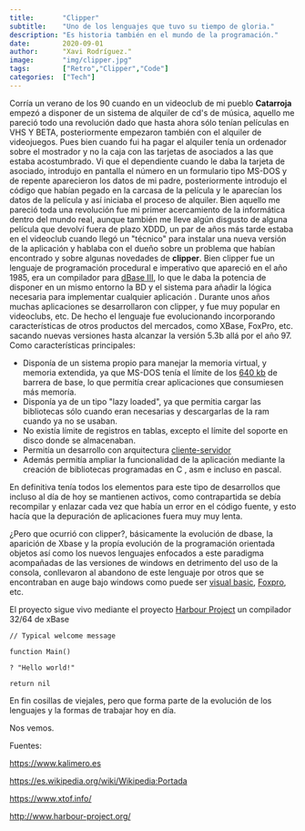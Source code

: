 ```yaml
---
title:       "Clipper"
subtitle:    "Uno de los lenguajes que tuvo su tiempo de gloria."
description: "Es historia también en el mundo de la programación."
date:        2020-09-01
author:      "Xavi Rodríguez."
image:       "img/clipper.jpg"
tags:        ["Retro","Clipper","Code"]
categories:  ["Tech"]
---
```


Corría un verano  de los 90 cuando en un videoclub de mi pueblo **Catarroja** empezó a disponer de un sistema de alquiler de cd's de música, aquello me pareció todo una revolución dado que hasta ahora sólo tenían películas en VHS Y BETA, posteriormente empezaron también con el alquiler de videojuegos. Pues bien cuando fui ha pagar el alquiler  tenía un ordenador sobre el mostrador y no la caja con las tarjetas de asociados a las que estaba acostumbrado.
Vi que el dependiente cuando le daba la tarjeta de asociado, introdujo en pantalla el número  en un formulario tipo MS-DOS y de repente aparecieron los datos de mi padre, posteriormente introdujo el código que habían pegado en la carcasa de la película y le aparecían los datos de la película y así iniciaba el proceso de alquiler.
Bien aquello me pareció toda una revolución fue mi primer acercamiento de la informática dentro del mundo real, aunque también me  lleve algún disgusto de alguna película que devolví fuera de plazo XDDD, un par de años más tarde estaba en el videoclub cuando llegó un "técnico" para instalar una nueva versión de la aplicación y hablaba con el dueño sobre un problema que habían encontrado y sobre algunas novedades de **clipper**.
 Bien clipper fue un lenguaje de programación procedural e imperativo que apareció en el año 1985, era un compilador para [dBase III](https://es.wikipedia.org/wiki/DBase), lo que le daba la potencia de disponer en un mismo entorno la BD y el sistema para añadir la lógica necesaria para implementar cualquier aplicación .
 Durante unos años muchas aplicaciones se desarrollaron con clipper, y fue muy popular en videoclubs, etc.
 De hecho el lenguaje fue evolucionando incorporando características de otros productos del mercados, como XBase, FoxPro, etc. sacando nuevas versiones hasta alcanzar la versión 5.3b allá por el año 97.
Como características principales:

 - Disponía de un sistema propio para manejar la memoria virtual,  y memoria extendida, ya que MS-DOS tenía el límite de los [640 kb](https://www.xtof.info/the-640k-memory-limit-of-ms-dos.html) de barrera de base, lo que permitía crear aplicaciones que consumiesen más memoría.
 - Disponía ya de un tipo "lazy loaded", ya que permitia cargar las bibliotecas sólo cuando eran necesarias y descargarlas de la ram cuando ya no se usaban.
 - No existía límite de registros en tablas, excepto el límite del soporte en disco donde se almacenaban.
 - Permitía un desarrollo con arquitectura [cliente-servidor](https://es.wikipedia.org/wiki/Cliente-servidor#:~:text=La%20arquitectura%20cliente-servidor%20es,servidor,%20quien%20le%20da%20respuesta.)
 - Además permitía ampliar la funcionalidad de la aplicación mediante la creación de bibliotecas  programadas en C , asm e incluso en pascal.

En definitiva tenía todos los elementos para este tipo de desarrollos que incluso al día de hoy se mantienen activos, como contrapartida se debía recompilar y enlazar cada vez que había un error en el código fuente, y esto hacía que la depuración de aplicaciones fuera muy muy lenta.

¿Pero que ocurrió con clipper?, básicamente la evolución de dbase, la aparición de Xbase y la propía evolución de la programación orientada objetos así como los nuevos lenguajes enfocados a este paradigma acompañadas de las versiones de windows en detrimento  del uso de la consola, conllevaron al abandono de este lenguaje por otros que se encontraban en auge bajo windows como puede ser [visual basic](https://es.wikipedia.org/wiki/Visual_Basic), [Foxpro](https://es.wikipedia.org/wiki/Visual_FoxPro), etc.

El proyecto sigue vivo mediante  el proyecto [Harbour Project](http://www.harbour-project.org/)  un compilador 32/64 de xBase

   ```
// Typical welcome message

function Main()

   ? "Hello world!"

return nil

```

En fin cosillas de viejales, pero que forma parte de la evolución de los lenguajes y la formas de trabajar hoy en día.

Nos vemos.


Fuentes:

https://www.kalimero.es

https://es.wikipedia.org/wiki/Wikipedia:Portada

https://www.xtof.info/

http://www.harbour-project.org/
